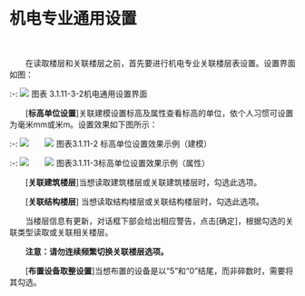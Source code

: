 
# 机电专业通用设置
<br/>

&emsp;&emsp;在读取楼层和关联楼层之前，首先要进行机电专业关联楼层表设置。设置界面如图：
<br/>

:-: ![](images/58.png)
图表 3.1.11-3-2机电通用设置界面
<br/>

&emsp;&emsp;[**标高单位设置**]关联建模设置标高及属性查看标高的单位，依个人习惯可设置为毫米mm或米m。设置效果如下图所示：
<br/>

:-: ![](images/59.png)&emsp;&emsp;![](images/60.png)
图表3.1.11-2 标高单位设置效果示例（建模）
<br/>

:-: ![](images/61.png)&emsp;&emsp;![](images/62.png)
图表3.1.11-3标高单位设置效果示例（属性）
<br/>

&emsp;&emsp;[**关联建筑楼层**]当想读取建筑楼层或关联建筑楼层时，勾选此选项。

&emsp;&emsp;[**关联结构楼层**] 当想读取结构楼层或关联结构楼层时，勾选此选项。

&emsp;&emsp;当楼层信息有更新，对话框下部会给出相应警告，点击\[确定\]，根据勾选的关联类型读取或关联相关楼层。

&emsp;&emsp;**注意：请勿连续频繁切换关联楼层选项。**

&emsp;&emsp;[**布置设备取整设置**]当想布置的设备是以“5”和“0”结尾，而非碎数时，需要将其勾选。